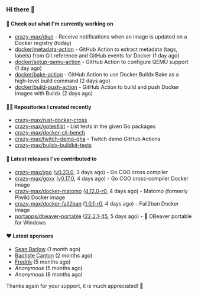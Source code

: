 ### Hi there 👋

#### 👷 Check out what I'm currently working on

- [crazy-max/diun](https://github.com/crazy-max/diun) - Receive notifications when an image is updated on a Docker registry (today)
- [docker/metadata-action](https://github.com/docker/metadata-action) - GitHub Action to extract metadata (tags, labels) from Git reference and GitHub events for Docker (1 day ago)
- [docker/setup-qemu-action](https://github.com/docker/setup-qemu-action) - GitHub Action to configure QEMU support (1 day ago)
- [docker/bake-action](https://github.com/docker/bake-action) - GitHub Action to use Docker Buildx Bake as a high-level build command (2 days ago)
- [docker/build-push-action](https://github.com/docker/build-push-action) - GitHub Action to build and push Docker images with Buildx (2 days ago)

#### 👨‍💻 Repositories I created recently

- [crazy-max/rust-docker-cross](https://github.com/crazy-max/rust-docker-cross)
- [crazy-max/gotestlist](https://github.com/crazy-max/gotestlist) - List tests in the given Go packages
- [crazy-max/docker-cli-bench](https://github.com/crazy-max/docker-cli-bench)
- [crazy-max/twitch-demo-gha](https://github.com/crazy-max/twitch-demo-gha) - Twitch demo GitHub Actions
- [crazy-max/buildx-buildkit-tests](https://github.com/crazy-max/buildx-buildkit-tests)

#### 🚀 Latest releases I've contributed to

- [crazy-max/xgo](https://github.com/crazy-max/xgo) ([v0.23.0](https://github.com/crazy-max/xgo/releases/tag/v0.23.0), 3 days ago) - Go CGO cross compiler
- [crazy-max/goxx](https://github.com/crazy-max/goxx) ([v0.17.0](https://github.com/crazy-max/goxx/releases/tag/v0.17.0), 4 days ago) - Go CGO cross-compiler Docker image
- [crazy-max/docker-matomo](https://github.com/crazy-max/docker-matomo) ([4.12.0-r0](https://github.com/crazy-max/docker-matomo/releases/tag/4.12.0-r0), 4 days ago) - Matomo (formerly Piwik) Docker image
- [crazy-max/docker-fail2ban](https://github.com/crazy-max/docker-fail2ban) ([1.0.1-r0](https://github.com/crazy-max/docker-fail2ban/releases/tag/1.0.1-r0), 4 days ago) - Fail2ban Docker image
- [portapps/dbeaver-portable](https://github.com/portapps/dbeaver-portable) ([22.2.1-45](https://github.com/portapps/dbeaver-portable/releases/tag/22.2.1-45), 5 days ago) - 🚀 DBeaver portable for Windows

#### ❤️ Latest sponsors
- [Sean Barlow](https://github.com/woolrab6) (1 month ago)
- [Baptiste Canton](https://github.com/batmac) (2 months ago)
- [Fredrik](https://github.com/fredrikscode) (5 months ago)
- _Anonymous_ (5 months ago)
- _Anonymous_ (8 months ago)

Thanks again for your support, it is much appreciated! 🙏
